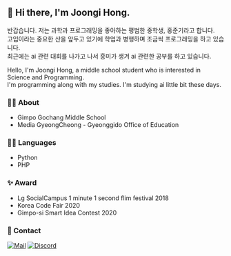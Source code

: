 ## 👋 Hi there, I'm Joongi Hong.
반갑습니다. 저는 과학과 프로그래밍을 좋아하는 평범한 중학생, 홍준기라고 합니다.  
고입이라는 중요한 산을 앞두고 있기에 학업과 병행하며 조금씩 프로그래밍을 하고 있습니다.  
최근에는 ai 관련 대회를 나가고 나서 흥미가 생겨 ai 관련한 공부를 하고 있습니다.

Hello, I'm Joongi Hong, a middle school student who is interested in Science and Programming.  
I'm programming along with my studies. I'm studying ai little bit these days.

###  👨‍🎓 About
* Gimpo Gochang Middle School
* Media GyeongCheong - Gyeonggido Office of Education

### 👨‍💻 Languages
* Python
* PHP

### ✨ Award
* Lg SocialCampus 1 minute 1 second flim festival 2018
* Korea Code Fair 2020
* Gimpo-si Smart Idea Contest 2020

### 💾 Contact
 [![Mail](https://img.shields.io/badge/Email-d14836?style=flat-square&logo=Gmail&logoColor=white&link=mailto:joongi1978@naver.com)](mailto:joongi1978@naver.com) [![Discord](https://img.shields.io/badge/Discord(joogiHong9382)-7289DA?style=flat-square&logo=Discord&logoColor=white)]()